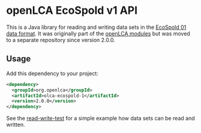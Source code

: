 # openLCA EcoSpold v1 API

This is a Java library for reading and writing data sets in the
[EcoSpold 01 data format](https://ecoinvent.org/the-ecoinvent-database/data-formats/ecospold1/).
It was originally part of the [openLCA modules](https://github.com/GreenDelta/olca-modules)
but was moved to a separate repository since version 2.0.0.

## Usage

Add this dependency to your project:

```xml
<dependency>
  <groupId>org.openlca</groupId>
  <artifactId>olca-ecospold-1</artifactId>
  <version>2.0.0</version>
</dependency>
```

See the [read-write-test](./src/test/java/org/openlca/ecospold/WriteReadTest.java)
for a simple example how data sets can be read and written.
